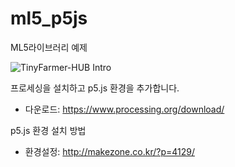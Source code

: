 # ml5_p5js
ML5라이브러리 예제

![TinyFarmer-HUB Intro](https://github.com/makezonefablab/ml5_p5js/blob/master/img/logo_ml5.png)  

프로세싱을 설치하고 p5.js 환경을 추가합니다.
* 다운로드: <https://www.processing.org/download/>


p5.js 환경 설치 방법
* 환경설정: <http://makezone.co.kr/?p=4129/>
